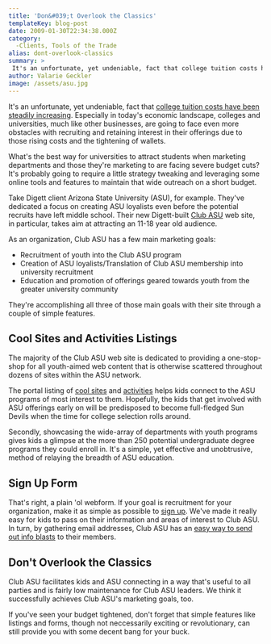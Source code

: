 ```yaml
---
title: 'Don&#039;t Overlook the Classics'
templateKey: blog-post
date: 2009-01-30T22:34:38.000Z
category: 
  -Clients, Tools of the Trade
alias: dont-overlook-classics
summary: > 
 It's an unfortunate, yet undeniable, fact that college tuition costs have been steadily increasing. Especially in today's economic landscape, colleges and universities, much like other businesses, are going to face even more obstacles with recruiting and retaining interest in their offerings due to those rising costs and the tightening of wallets.
author: Valarie Geckler
image: /assets/asu.jpg
---
```


It's an unfortunate, yet undeniable, fact that [college tuition costs have been steadily increasing](http://www.msnbc.msn.com/id/21420361/). Especially in today's economic landscape, colleges and universities, much like other businesses, are going to face even more obstacles with recruiting and retaining interest in their offerings due to those rising costs and the tightening of wallets.

What's the best way for universities to attract students when marketing departments and those they're marketing to are facing severe budget cuts? It's probably going to require a little strategy tweaking and leveraging some online tools and features to maintain that wide outreach on a short budget.

Take Digett client Arizona State University (ASU), for example. They've dedicated a focus on creating ASU loyalists even before the potential recruits have left middle school. Their new Digett-built [Club ASU](http://clubasu.asu.edu) web site, in particular, takes aim at attracting an 11-18 year old audience.

As an organization, Club ASU has a few main marketing goals:

*   Recruitment of youth into the Club ASU program
*   Creation of ASU loyalists/Translation of Club ASU membership into university recruitment
*   Education and promotion of offerings geared towards youth from the greater university community

They're accomplishing all three of those main goals with their site through a couple of simple features.

Cool Sites and Activities Listings
----------------------------------

The majority of the Club ASU web site is dedicated to providing a one-stop-shop for all youth-aimed web content that is otherwise scattered throughout dozens of sites within the ASU network.

The portal listing of [cool sites](http://clubasu.asu.edu/cool-sites) and [activities](http://clubasu.asu.edu/activities) helps kids connect to the ASU programs of most interest to them. Hopefully, the kids that get involved with ASU offerings early on will be predisposed to become full-fledged Sun Devils when the time for college selection rolls around.

Secondly, showcasing the wide-array of departments with youth programs gives kids a glimpse at the more than 250 potential undergraduate degree programs they could enroll in. It's a simple, yet effective and unobtrusive, method of relaying the breadth of ASU education.

Sign Up Form
------------

That's right, a plain 'ol webform. If your goal is recruitment for your organization, make it as simple as possible to [sign up](http://clubasu.asu.edu/join-club-0). We've made it really easy for kids to pass on their information and areas of interest to Club ASU. In turn, by gathering email addresses, Club ASU has an [easy way to send out info blasts](/2008/05/01/choosing-an-email-campaign-service-e-campaign-tips-series) to their members.

Don't Overlook the Classics
---------------------------

Club ASU facilitates kids and ASU connecting in a way that's useful to all parties and is fairly low maintenance for Club ASU leaders. We think it successfully achieves Club ASU's marketing goals, too.

If you've seen your budget tightened, don't forget that simple features like listings and forms, though not neccessarily exciting or revolutionary, can still provide you with some decent bang for your buck.